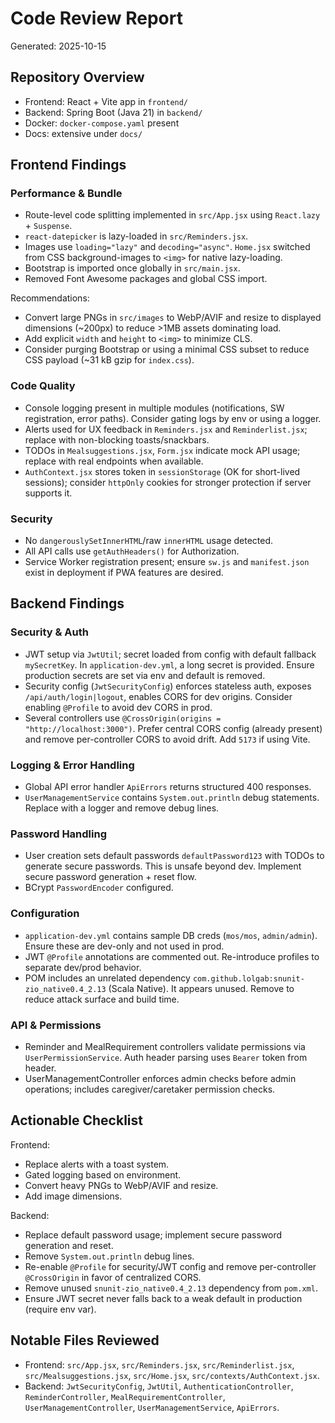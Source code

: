 # Code Review Report

Generated: 2025-10-15

## Repository Overview
- Frontend: React + Vite app in `frontend/`
- Backend: Spring Boot (Java 21) in `backend/`
- Docker: `docker-compose.yaml` present
- Docs: extensive under `docs/`

## Frontend Findings

### Performance & Bundle
- Route-level code splitting implemented in `src/App.jsx` using `React.lazy` + `Suspense`.
- `react-datepicker` is lazy-loaded in `src/Reminders.jsx`.
- Images use `loading="lazy"` and `decoding="async"`. `Home.jsx` switched from CSS background-images to `<img>` for native lazy-loading.
- Bootstrap is imported once globally in `src/main.jsx`.
- Removed Font Awesome packages and global CSS import.

Recommendations:
- Convert large PNGs in `src/images` to WebP/AVIF and resize to displayed dimensions (~200px) to reduce >1MB assets dominating load.
- Add explicit `width` and `height` to `<img>` to minimize CLS.
- Consider purging Bootstrap or using a minimal CSS subset to reduce CSS payload (~31 kB gzip for `index.css`).

### Code Quality
- Console logging present in multiple modules (notifications, SW registration, error paths). Consider gating logs by env or using a logger.
- Alerts used for UX feedback in `Reminders.jsx` and `Reminderlist.jsx`; replace with non-blocking toasts/snackbars.
- TODOs in `Mealsuggestions.jsx`, `Form.jsx` indicate mock API usage; replace with real endpoints when available.
- `AuthContext.jsx` stores token in `sessionStorage` (OK for short-lived sessions); consider `httpOnly` cookies for stronger protection if server supports it.

### Security
- No `dangerouslySetInnerHTML`/raw `innerHTML` usage detected.
- All API calls use `getAuthHeaders()` for Authorization.
- Service Worker registration present; ensure `sw.js` and `manifest.json` exist in deployment if PWA features are desired.

## Backend Findings

### Security & Auth
- JWT setup via `JwtUtil`; secret loaded from config with default fallback `mySecretKey`. In `application-dev.yml`, a long secret is provided. Ensure production secrets are set via env and default is removed.
- Security config (`JwtSecurityConfig`) enforces stateless auth, exposes `/api/auth/login|logout`, enables CORS for dev origins. Consider enabling `@Profile` to avoid dev CORS in prod.
- Several controllers use `@CrossOrigin(origins = "http://localhost:3000")`. Prefer central CORS config (already present) and remove per-controller CORS to avoid drift. Add `5173` if using Vite.

### Logging & Error Handling
- Global API error handler `ApiErrors` returns structured 400 responses.
- `UserManagementService` contains `System.out.println` debug statements. Replace with a logger and remove debug lines.

### Password Handling
- User creation sets default passwords `defaultPassword123` with TODOs to generate secure passwords. This is unsafe beyond dev. Implement secure password generation + reset flow.
- BCrypt `PasswordEncoder` configured.

### Configuration
- `application-dev.yml` contains sample DB creds (`mos/mos`, `admin/admin`). Ensure these are dev-only and not used in prod.
- JWT `@Profile` annotations are commented out. Re-introduce profiles to separate dev/prod behavior.
- POM includes an unrelated dependency `com.github.lolgab:snunit-zio_native0.4_2.13` (Scala Native). It appears unused. Remove to reduce attack surface and build time.

### API & Permissions
- Reminder and MealRequirement controllers validate permissions via `UserPermissionService`. Auth header parsing uses `Bearer` token from header.
- UserManagementController enforces admin checks before admin operations; includes caregiver/caretaker permission checks.

## Actionable Checklist

Frontend:
- Replace alerts with a toast system.
- Gated logging based on environment.
- Convert heavy PNGs to WebP/AVIF and resize.
- Add image dimensions.

Backend:
- Replace default password usage; implement secure password generation and reset.
- Remove `System.out.println` debug lines.
- Re-enable `@Profile` for security/JWT config and remove per-controller `@CrossOrigin` in favor of centralized CORS.
- Remove unused `snunit-zio_native0.4_2.13` dependency from `pom.xml`.
- Ensure JWT secret never falls back to a weak default in production (require env var).

## Notable Files Reviewed
- Frontend: `src/App.jsx`, `src/Reminders.jsx`, `src/Reminderlist.jsx`, `src/Mealsuggestions.jsx`, `src/Home.jsx`, `src/contexts/AuthContext.jsx`.
- Backend: `JwtSecurityConfig`, `JwtUtil`, `AuthenticationController`, `ReminderController`, `MealRequirementController`, `UserManagementController`, `UserManagementService`, `ApiErrors`.

